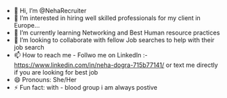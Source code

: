 - 👋 Hi, I’m @NehaRecruiter
- 👀 I’m interested in  hiring well skilled professionals for my client in Europe...
- 🌱 I’m currently learning Networking and Best Human resource practices
- 💞️ I’m looking to collaborate  with fellow Job searches to help with their job search 
- 📫 How to reach me - Follwo me on LinkedIn :- https://www.linkedin.com/in/neha-dogra-715b77141/ or text me directly if you are looking for best job
- 😄 Pronouns: She/Her
- ⚡ Fun fact: with - blood group  i am always postive 

<!---
NehaRecruiter/NehaRecruiter is a ✨ special ✨ repository because its `README.md` (this file) appears on your GitHub profile.
You can click the Preview link to take a look at your changes.
